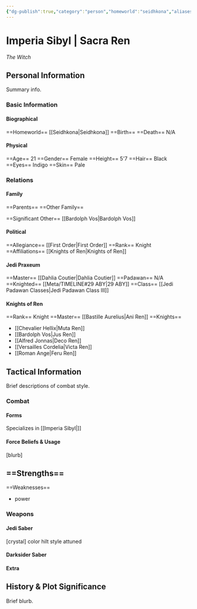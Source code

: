 ```yaml
---
{"dg-publish":true,"category":"person","homeworld":"seidhkona","aliases":["Sacra Ren"],"tags":["fallenjedi","firstorder","knight","knightsofren","jedipraxeum","jediknight","i ii iii iv v vi vii","forcesensitive"],"permalink":"/imperia-sibyl/","dgHomeLink":true,"dgPassFrontmatter":true}
---
```


# Imperia Sibyl | Sacra Ren
<i>The Witch</i>
## Personal Information
Summary info.

### Basic Information

#### Biographical
==Homeworld== [[Seidhkona|Seidhkona]]
==Birth== 
==Death== N/A

#### Physical
==Age== 21
==Gender== Female 
==Height== 5'7
==Hair== Black
==Eyes== Indigo
==Skin== Pale

### Relations

#### Family
==Parents== 
==Other Family==

==Significant Other== [[Bardolph Vos|Bardolph Vos]]

#### Political
==Allegiance== [[First Order|First Order]]
==Rank== Knight
==Affiliations== [[Knights of Ren|Knights of Ren]]

#### Jedi Praxeum
==Master== [[Dahlia Coutier|Dahlia Coutier]]
==Padawan== N/A
==Knighted== [[Meta/TIMELINE#29 ABY|29 ABY]]
==Class== [[Jedi Padawan Classes|Jedi Padawan Class III]]

#### Knights of Ren
==Rank== Knight
==Master== [[Bastille Aurelius|Ani Ren]]
==Knights==
- [[Chevalier Hellix|Muta Ren]]
- [[Bardolph Vos|Jus Ren]]
- [[Alfred Jonnas|Deco Ren]]
- [[Versailles Cordelia|Victa Ren]]
- [[Roman Ange|Feru Ren]]

## Tactical Information
Brief descriptions of combat style.

### Combat

#### Forms
Specializes in [[Imperia Sibyl|]] 

#### Force Beliefs & Usage
[blurb]

==Strengths==
- 
==Weaknesses==
- power

### Weapons

#### Jedi Saber
[crystal] color hilt style attuned

#### Darksider Saber


#### Extra


## History & Plot Significance
Brief blurb.